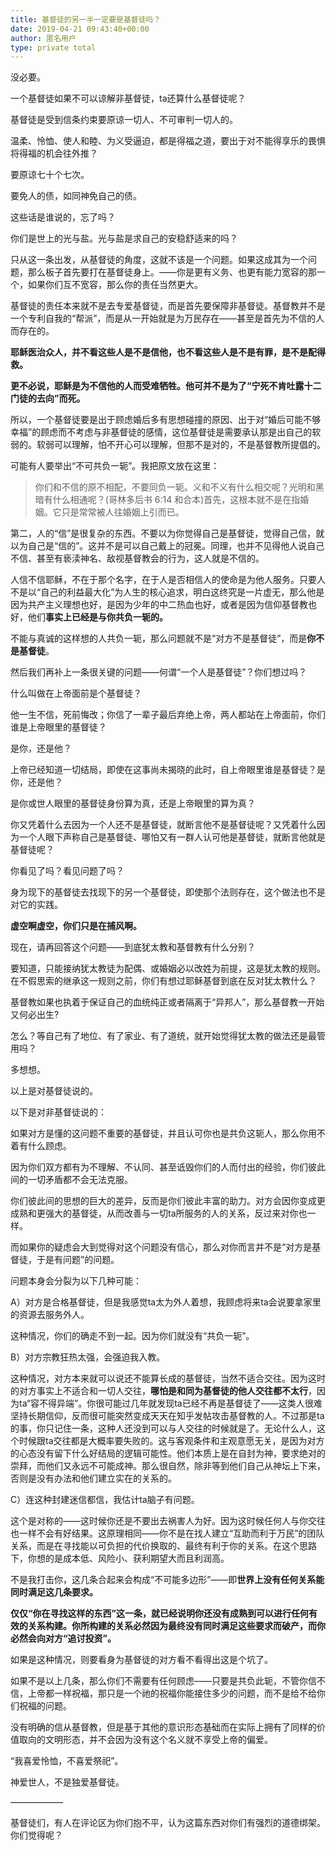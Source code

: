 ```yaml
---
title: 基督徒的另一半一定要是基督徒吗？
date: 2019-04-21 09:43:40+00:00
author: 匿名用户
type: private total
---
```

没必要。

一个基督徒如果不可以谅解非基督徒，ta还算什么基督徒呢？

基督徒是受到信条约束要原谅一切人、不可审判一切人的。

温柔、怜恤、使人和睦、为义受逼迫，都是得福之道，要出于对不能得享乐的畏惧将得福的机会往外推？

要原谅七十个七次。

要免人的债，如同神免自己的债。

这些话是谁说的，忘了吗？

你们是世上的光与盐。光与盐是求自己的安稳舒适来的吗？

只从这一条出发，从基督徒的角度，这就不该是一个问题。如果这成其为一个问题，那么板子首先要打在基督徒身上。——你是更有义务、也更有能力宽容的那一个，如果你们互不宽容，那么你的责任当然更大。

基督徒的责任本来就不是去专爱基督徒，而是首先要保障非基督徒。基督教并不是一个专利自我的“帮派”，而是从一开始就是为万民存在——甚至是首先为不信的人而存在的。

**耶稣医治众人，并不看这些人是不是信他，也不看这些人是不是有罪，是不是配得救。**

**更不必说，耶稣是为不信他的人而受难牺牲。他可并不是为了“宁死不肯吐露十二门徒的去向”而死。**

所以，一个基督徒要是出于顾虑婚后多有思想碰撞的原因、出于对“婚后可能不够幸福”的顾虑而不考虑与非基督徒的感情，这位基督徒是需要承认那是出自己的软弱的。软弱可以理解，怕不开心可以理解，但那不是对的，不是基督教所提倡的。

可能有人要举出“不可共负一轭”。我把原文放在这里：


> 你们和不信的原不相配，不要同负一轭。义和不义有什么相交呢？光明和黑暗有什么相通呢？(哥林多后书 6:14 和合本)首先，这根本就不是在指婚姻。它只是常常被人往婚姻上引而已。

第二，人的“信”是很复杂的东西。不要以为你觉得自己是基督徒，觉得自己信，就以为自己是“信的”。这并不是可以自己戴上的冠冕。同理，也并不见得他人说自己不信、甚至有亵渎神名、敌视基督教会的行为，这人就是不信的。

人信不信耶稣，不在于那个名字，在于人是否相信人的使命是为他人服务。只要人不是以“自己的利益最大化”为人生的核心追求，明白这终究是一片虚无，那么他是因为共产主义理想也好，是因为少年的中二热血也好，或者是因为信仰基督教也好，他们**事实上已经是与你共负一轭的。**

不能与真诚的这样想的人共负一轭，那么问题就不是“对方不是基督徒”，而是**你不是基督徒**。

 然后我们再补上一条很关键的问题——何谓“一个人是基督徒”？你们想过吗？

什么叫做在上帝面前是个基督徒？

他一生不信，死前悔改；你信了一辈子最后弃绝上帝，两人都站在上帝面前，你们谁是上帝眼里的基督徒？

是你，还是他？

上帝已经知道一切结局，即使在这事尚未揭晓的此时，自上帝眼里谁是基督徒？是你，还是他？

是你或世人眼里的基督徒身份算为真，还是上帝眼里的算为真？

你又凭着什么去因为一个人还不是基督徒，就断言他不是基督徒呢？又凭着什么因为一个人眼下声称自己是基督徒、哪怕又有一群人认可他是基督徒，就断言他就是基督徒呢？

你看见了吗？看见问题了吗？

身为现下的基督徒去找现下的另一个基督徒，即使那个法则存在，这个做法也不是对它的实践。

**虚空啊虚空，你们只是在捕风啊。**

  


现在，请再回答这个问题——到底犹太教和基督教有什么分别？

要知道，只能接纳犹太教徒为配偶、或婚姻必以改姓为前提，这是犹太教的规则。在不假思索的继承这一规则之前，你们有想过耶稣基督到底在反对犹太教什么？

基督教如果也执着于保证自己的血统纯正或者隔离于“异邦人”，那么基督教一开始又何必出生?

怎么？等自己有了地位、有了家业、有了道统，就开始觉得犹太教的做法还是最管用吗？

多想想。

以上是对基督徒说的。

  


  


以下是对非基督徒说的：

如果对方是懂的这问题不重要的基督徒，并且认可你也是共负这轭人，那么你用不着有什么顾虑。

因为你们双方都有为不理解、不认同、甚至诋毁你们的人而付出的经验，你们彼此间的一切矛盾都不会无法克服。

你们彼此间的思想的巨大的差异，反而是你们彼此丰富的助力。对方会因你变成更成熟和更强大的基督徒，从而改善与一切ta所服务的人的关系，反过来对你也一样。

而如果你的疑虑会大到觉得对这个问题没有信心，那么对你而言并不是“对方是基督徒，于是有问题”的问题。

问题本身会分裂为以下几种可能：

A）对方是合格基督徒，但是我感觉ta太为外人着想，我顾虑将来ta会说要拿家里的资源去服务外人。

这种情况，你们的确走不到一起。因为你们就没有“共负一轭”。

B）对方宗教狂热太强，会强迫我入教。

这种情况，对方本来就可以说还不能算长成的基督徒，当然不适合交往。因为这时的对方事实上不适合和一切人交往，**哪怕是和同为基督徒的他人交往都不太行**，因为ta“容不得异端”。你很可能过几年就发现ta已经不再是基督徒了——这类人很难坚持长期信仰，反而很可能突然变成天天在知乎发帖攻击基督教的人。不过那是ta的事，你只记住一条，这种人还没到可以与人交往的时候就是了。无论什么人，这个时候跟ta交往都是大概率要失败的。这与客观条件和主观意愿无关，是因为对方的心态没有留下什么好结局的逻辑可能性。他们本质上是在自封为神，要求绝对的崇拜，而他们又永远不可能成神。那么很自然，除非等到他们自己从神坛上下来，否则是没有办法和他们建立实在的关系的。

C）连这种封建迷信都信，我估计ta脑子有问题。

这个是对称的——这时候你还是不要出去祸害人为好。因为这时候任何人与你交往也一样不会有好结果。这原理相同——你不是在找人建立“互助而利于万民”的团队关系，而是在寻找能以可负担的代价换取的、最终有利于你的关系。在这个思路下，你想的是成本低、风险小、获利期望大而且利润高。

不是我打击你，这几条合起来会构成“不可能多边形”——即**世界上没有任何关系能同时满足这几条要求。**

**仅仅“你在寻找这样的东西”这一条，就已经说明你还没有成熟到可以进行任何有效的关系构建。你所构建的关系必然因为最终没有同时满足这些要求而破产，而你必然会向对方“追讨投资”。**

如果是这种情况，则要看身为基督徒的对方看不看得出这是个坑了。

如果不是以上几条，那么你们不需要有任何顾虑——只要是共负此轭，不管你信不信，上帝都一样祝福，那只是一个祂的祝福你能接住多少的问题，而不是给不给你们祝福的问题。

没有明确的信从基督教，但是基于其他的意识形态基础而在实际上拥有了同样的价值取向的文明形态，并不会因为没有这个名义就不享受上帝的偏爱。

“我喜爱怜恤，不喜爱祭祀”。

神爱世人，不是独爱基督徒。

——————

基督徒们，有人在评论区为你们抱不平，认为这篇东西对你们有强烈的道德绑架。你们觉得呢？


